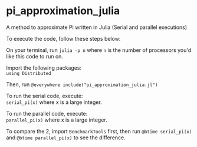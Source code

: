 # pi_approximation_julia
A method to approximate Pi written in Julia (Serial and parallel executions)

To execute the code, follow these steps below:

On your terminal, run `julia -p n` where `n` is the number of processors you'd like this code to run on.

Import the following packages:<br>
`using Distributed`

Then, run `@everywhere include("pi_approximation_julia.jl")` <br>

To run the serial code, execute:<br>
`serial_pi(x)` where x is a large integer.

To run the parallel code, execute:<br>
`parallel_pi(x)` where x is a large integer.

To compare the 2, import `BenchmarkTools` first, then run `@btime serial_pi(x)` and `@btime parallel_pi(x)` to see the difference.
